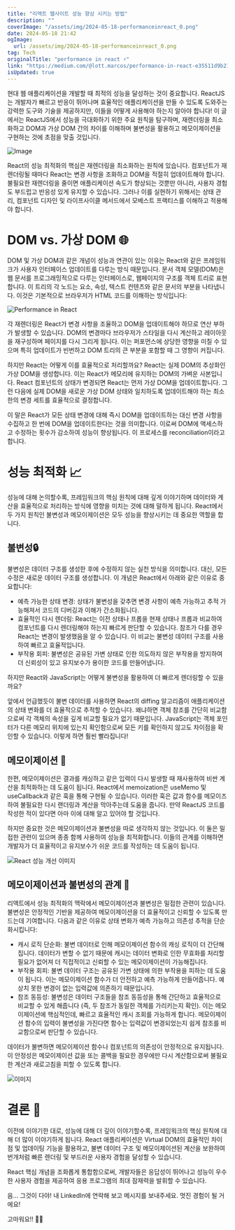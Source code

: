 ```yaml
---
title: "리액트 웹사이트 성능 향상 시키는 방법"
description: ""
coverImage: "/assets/img/2024-05-18-performanceinreact_0.png"
date: 2024-05-18 21:42
ogImage:
  url: /assets/img/2024-05-18-performanceinreact_0.png
tag: Tech
originalTitle: "performance in react ⚡"
link: "https://medium.com/@lott.marcos/performance-in-react-e35511d9b21c"
isUpdated: true
---
```


현대 웹 애플리케이션을 개발할 때 최적의 성능을 달성하는 것이 중요합니다. ReactJS는 개발자가 빠르고 반응이 뛰어나며 효율적인 애플리케이션을 만들 수 있도록 도와주는 강력한 도구와 기술을 제공하지만, 이들을 어떻게 사용해야 하는지 알아야 합니다! 이 글에서는 ReactJS에서 성능을 극대화하기 위한 주요 원칙을 탐구하며, 재렌더링을 최소화하고 DOM과 가상 DOM 간의 차이를 이해하며 불변성을 활용하고 메모이제이션을 구현하는 것에 초점을 맞출 것입니다.

![Image](/assets/img/2024-05-18-performanceinreact_0.png)

React의 성능 최적화의 핵심은 재렌더링을 최소화하는 원칙에 있습니다. 컴포넌트가 재렌더링될 때마다 React는 변경 사항을 조화하고 DOM을 적절히 업데이트해야 합니다. 불필요한 재렌더링을 줄이면 애플리케이션 속도가 향상되는 것뿐만 아니라, 사용자 경험도 부드럽고 반응성 있게 유지할 수 있습니다. 그러나 이를 실현하기 위해서는 상태 관리, 컴포넌트 디자인 및 라이프사이클 메서드에서 모베스트 프랙티스를 이해하고 적용해야 합니다.

# DOM vs. 가상 DOM 🌐

<!-- seedividend - 사각형 -->

<ins class="adsbygoogle"
     style="display:block"
     data-ad-client="ca-pub-4877378276818686"
     data-ad-slot="1898504329"
     data-ad-format="auto"
     data-full-width-responsive="true"></ins>

<script>
     (adsbygoogle = window.adsbygoogle || []).push({});
</script>

DOM 및 가상 DOM과 같은 개념이 성능과 연관이 있는 이유는 React와 같은 프레임워크가 사용자 인터페이스 업데이트를 다루는 방식 때문입니다. 문서 객체 모델(DOM)은 웹 문서를 프로그래밍적으로 다루는 인터페이스로, 웹페이지의 구조를 객체 트리로 표현합니다. 이 트리의 각 노드는 요소, 속성, 텍스트 컨텐츠와 같은 문서의 부분을 나타냅니다. 이것은 기본적으로 브라우저가 HTML 코드를 이해하는 방식입니다:

![Performance in React](/assets/img/2024-05-18-performanceinreact_1.png)

각 재렌더링은 React가 변경 사항을 조율하고 DOM을 업데이트해야 하므로 연산 부하가 발생할 수 있습니다. DOM의 변경마다 브라우저가 스타일을 다시 계산하고 레이아웃을 재구성하며 페이지를 다시 그리게 됩니다. 이는 퍼포먼스에 상당한 영향을 미칠 수 있으며 특히 업데이트가 빈번하고 DOM 트리의 큰 부분을 포함할 때 그 영향이 커집니다.

하지만 React는 어떻게 이를 효율적으로 처리할까요?
React는 실제 DOM의 추상화인 가상 DOM을 생성합니다. 이는 React가 메모리에 유지하는 DOM의 가벼운 사본입니다. React 컴포넌트의 상태가 변경되면 React는 먼저 가상 DOM을 업데이트합니다. 그런 다음에 실제 DOM을 새로운 가상 DOM 상태와 일치하도록 업데이트해야 하는 최소한의 변경 세트를 효율적으로 결정합니다.

<!-- seedividend - 사각형 -->

<ins class="adsbygoogle"
     style="display:block"
     data-ad-client="ca-pub-4877378276818686"
     data-ad-slot="1898504329"
     data-ad-format="auto"
     data-full-width-responsive="true"></ins>

<script>
     (adsbygoogle = window.adsbygoogle || []).push({});
</script>

이 말은 React가 모든 상태 변경에 대해 즉시 DOM을 업데이트하는 대신 변경 사항을 수집하고 한 번에 DOM을 업데이트한다는 것을 의미합니다. 이로써 DOM에 액세스하고 수정하는 횟수가 감소하여 성능이 향상됩니다. 이 프로세스를 reconciliation이라고 합니다.

# 성능 최적화 📈

성능에 대해 논의할수록, 프레임워크의 핵심 원칙에 대해 깊게 이야기하며 데이터와 계산을 효율적으로 처리하는 방식에 영향을 미치는 것에 대해 말하게 됩니다. React에서 두 가지 원칙인 불변성과 메모이제이션은 모두 성능을 향상시키는 데 중요한 역할을 합니다.

## 불변성🔒

<!-- seedividend - 사각형 -->

<ins class="adsbygoogle"
     style="display:block"
     data-ad-client="ca-pub-4877378276818686"
     data-ad-slot="1898504329"
     data-ad-format="auto"
     data-full-width-responsive="true"></ins>

<script>
     (adsbygoogle = window.adsbygoogle || []).push({});
</script>

불변성은 데이터 구조를 생성한 후에 수정하지 않는 실천 방식을 의미합니다. 대신, 모든 수정은 새로운 데이터 구조를 생성합니다. 이 개념은 React에서 아래와 같은 이유로 중요합니다:

- 예측 가능한 상태 변경: 상태가 불변성을 갖추면 변경 사항이 예측 가능하고 추적 가능해져서 코드의 디버깅과 이해가 간소화됩니다.
- 효율적인 다시 렌더링: React는 이전 상태나 프롭을 현재 상태나 프롭과 비교하여 컴포넌트를 다시 렌더링해야 하는지 빠르게 판단할 수 있습니다. 참조가 다를 경우 React는 변경이 발생했음을 알 수 있습니다. 이 비교는 불변성 데이터 구조를 사용하여 빠르고 효율적입니다.
- 부작용 회피: 불변성은 공유된 가변 상태로 인한 의도하지 않은 부작용을 방지하여 더 신뢰성이 있고 유지보수가 용이한 코드를 만들어냅니다.

하지만 React와 JavaScript는 어떻게 불변성을 활용하여 더 빠르게 렌더링할 수 있을까요?

앞에서 언급했듯이 불변 데이터를 사용하면 React의 diffing 알고리즘이 애플리케이션의 상태 변화를 더 효율적으로 추적할 수 있습니다. 왜냐하면 객체 참조를 간단히 비교함으로써 각 객체의 속성을 깊게 비교할 필요가 없기 때문입니다. JavaScript는 객체 포인터가 다른 메모리 위치에 있는지 확인함으로써 모든 키를 확인하지 않고도 차이점을 확인할 수 있습니다. 이렇게 하면 훨씬 빨라집니다!

<!-- seedividend - 사각형 -->

<ins class="adsbygoogle"
     style="display:block"
     data-ad-client="ca-pub-4877378276818686"
     data-ad-slot="1898504329"
     data-ad-format="auto"
     data-full-width-responsive="true"></ins>

<script>
     (adsbygoogle = window.adsbygoogle || []).push({});
</script>

## 메모이제이션 🧠

한편, 메모이제이션은 결과를 캐싱하고 같은 입력이 다시 발생할 때 재사용하여 비싼 계산을 최적화하는 데 도움이 됩니다. React에서 memoization은 useMemo 및 useCallback과 같은 훅을 통해 구현될 수 있습니다. 이러한 훅은 값과 함수를 메모이즈하여 불필요한 다시 랜더링과 계산을 막아주는데 도움을 줍니다. 만약 ReactJS 코드를 작성한 적이 있다면 아마 이에 대해 알고 있어야 할 것입니다.

하지만 중요한 것은 메모이제이션과 불변성을 따로 생각하지 않는 것입니다. 이 둘은 밀접한 관련이 있으며 종종 함께 사용하여 성능을 최적화합니다. 이들의 관계를 이해하면 개발자가 더 효율적이고 유지보수가 쉬운 코드를 작성하는 데 도움이 됩니다.

![React 성능 개선 이미지](/assets/img/2024-05-18-performanceinreact_2.png)

<!-- seedividend - 사각형 -->

<ins class="adsbygoogle"
     style="display:block"
     data-ad-client="ca-pub-4877378276818686"
     data-ad-slot="1898504329"
     data-ad-format="auto"
     data-full-width-responsive="true"></ins>

<script>
     (adsbygoogle = window.adsbygoogle || []).push({});
</script>

## 메모이제이션과 불변성의 관계 🔗

리액트에서 성능 최적화의 맥락에서 메모이제이션과 불변성은 밀접한 관련이 있습니다. 불변성은 안정적인 기반을 제공하여 메모이제이션을 더 효율적이고 신뢰할 수 있도록 만드는데 기여합니다. 다음과 같은 이유로 상태 변화가 예측 가능하고 의존성 추적을 단순화시킵니다:

- 캐시 로직 단순화: 불변 데이터로 인해 메모이제이션 함수의 캐싱 로직이 더 간단해집니다. 데이터가 변할 수 없기 때문에 캐시는 데이터 변화로 인한 무효화를 처리할 필요가 없어져 더 직접적이고 신뢰할 수 있는 메모이제이션이 가능해집니다.
- 부작용 회피: 불변 데이터 구조는 공유된 가변 상태에 의한 부작용을 피하는 데 도움이 됩니다. 이는 메모이제이션 함수가 더 안전하고 예측 가능하게 만들어줍니다. 예상치 못한 변경이 없는 입력값에 의존하기 때문입니다.
- 참조 동등성: 불변성은 데이터 구조들을 참조 동등성을 통해 간단하고 효율적으로 비교할 수 있게 해줍니다 (즉, 두 참조가 동일한 객체를 가리키는지 확인). 이는 메모이제이션에 핵심적인데, 빠르고 효율적인 캐시 조회를 가능하게 합니다. 메모이제이션 함수의 입력이 불변성을 가진다면 함수는 입력값이 변경되었는지 쉽게 참조를 비교함으로써 판단할 수 있습니다.

데이터가 불변하면 메모이제이션 함수나 컴포넌트의 의존성이 안정적으로 유지됩니다. 이 안정성은 메모이제이션 값을 또는 콜백을 필요한 경우에만 다시 계산함으로써 불필요한 계산과 새로고침을 피할 수 있도록 합니다.

<!-- seedividend - 사각형 -->

<ins class="adsbygoogle"
     style="display:block"
     data-ad-client="ca-pub-4877378276818686"
     data-ad-slot="1898504329"
     data-ad-format="auto"
     data-full-width-responsive="true"></ins>

<script>
     (adsbygoogle = window.adsbygoogle || []).push({});
</script>

![이미지](/assets/img/2024-05-18-performanceinreact_3.png)

# 결론 📢

이전에 이야기한 대로, 성능에 대해 더 깊이 이야기할수록, 프레임워크의 핵심 원칙에 대해 더 많이 이야기하게 됩니다. React 애플리케이션은 Virtual DOM의 효율적인 차이점 및 업데이팅 기능을 활용하고, 불변 데이터 구조 및 메모이제이션된 계산을 보완하여 번개처럼 빠른 렌더링 및 부드러운 사용자 경험을 달성할 수 있습니다.

React 핵심 개념을 조화롭게 통합함으로써, 개발자들은 응답성이 뛰어나고 성능이 우수한 사용자 경험을 제공하여 응용 프로그램의 최대 잠재력을 발휘할 수 있습니다.

<!-- seedividend - 사각형 -->

<ins class="adsbygoogle"
     style="display:block"
     data-ad-client="ca-pub-4877378276818686"
     data-ad-slot="1898504329"
     data-ad-format="auto"
     data-full-width-responsive="true"></ins>

<script>
     (adsbygoogle = window.adsbygoogle || []).push({});
</script>

음… 그것이 다야!
내 LinkedIn에 연락해 보고 메시지를 보내주세요. 멋진 경험이 될 거에요!

고마워요!! 👋👋
